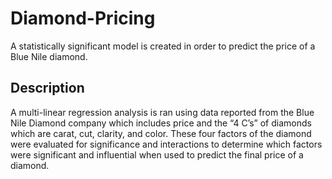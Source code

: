 # Diamond-Pricing

A statistically significant model is created in order to predict the price of a Blue Nile diamond. 

## Description

A multi-linear regression analysis is ran using data reported from the Blue Nile Diamond company which includes price and the “4 C’s” of diamonds which are carat, cut, clarity, and color. These four factors of the diamond were evaluated for significance and interactions to determine which factors were significant and influential when used to predict the final price of a diamond.
